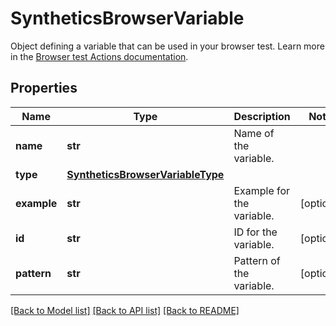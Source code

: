 # SyntheticsBrowserVariable

Object defining a variable that can be used in your browser test. Learn more in the [Browser test Actions documentation](https://docs.datadoghq.com/synthetics/browser_tests/actions#variable).

## Properties
Name | Type | Description | Notes
------------ | ------------- | ------------- | -------------
**name** | **str** | Name of the variable. | 
**type** | [**SyntheticsBrowserVariableType**](SyntheticsBrowserVariableType.md) |  | 
**example** | **str** | Example for the variable. | [optional] 
**id** | **str** | ID for the variable. | [optional] 
**pattern** | **str** | Pattern of the variable. | [optional] 

[[Back to Model list]](README.md#documentation-for-models) [[Back to API list]](README.md#documentation-for-api-endpoints) [[Back to README]](README.md)


